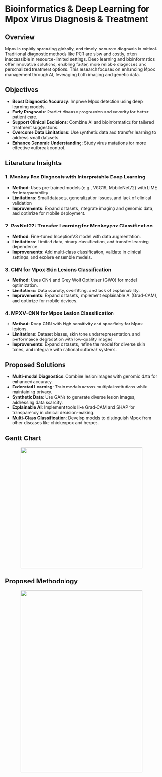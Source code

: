 

# **Bioinformatics & Deep Learning for Mpox Virus Diagnosis & Treatment**

## **Overview**
Mpox is rapidly spreading globally, and timely, accurate diagnosis is critical. Traditional diagnostic methods like PCR are slow and costly, often inaccessible in resource-limited settings. Deep learning and bioinformatics offer innovative solutions, enabling faster, more reliable diagnoses and personalized treatment options. This research focuses on enhancing Mpox management through AI, leveraging both imaging and genetic data.

## **Objectives**
- **Boost Diagnostic Accuracy**: Improve Mpox detection using deep learning models.
- **Early Prognosis**: Predict disease progression and severity for better patient care.
- **Support Clinical Decisions**: Combine AI and bioinformatics for tailored treatment suggestions.
- **Overcome Data Limitations**: Use synthetic data and transfer learning to address small datasets.
- **Enhance Genomic Understanding**: Study virus mutations for more effective outbreak control.

## **Literature Insights**

### **1. Monkey Pox Diagnosis with Interpretable Deep Learning**
- **Method**: Uses pre-trained models (e.g., VGG19, MobileNetV2) with LIME for interpretability.
- **Limitations**: Small datasets, generalization issues, and lack of clinical validation.
- **Improvements**: Expand datasets, integrate imaging and genomic data, and optimize for mobile deployment.

### **2. PoxNet22: Transfer Learning for Monkeypox Classification**
- **Method**: Fine-tuned InceptionV3 model with data augmentation.
- **Limitations**: Limited data, binary classification, and transfer learning dependence.
- **Improvements**: Add multi-class classification, validate in clinical settings, and explore ensemble models.

### **3. CNN for Mpox Skin Lesions Classification**
- **Method**: Uses CNN and Grey Wolf Optimizer (GWO) for model optimization.
- **Limitations**: Data scarcity, overfitting, and lack of explainability.
- **Improvements**: Expand datasets, implement explainable AI (Grad-CAM), and optimize for mobile devices.

### **4. MPXV-CNN for Mpox Lesion Classification**
- **Method**: Deep CNN with high sensitivity and specificity for Mpox lesions.
- **Limitations**: Dataset biases, skin tone underrepresentation, and performance degradation with low-quality images.
- **Improvements**: Expand datasets, refine the model for diverse skin tones, and integrate with national outbreak systems.

## **Proposed Solutions**
- **Multi-modal Diagnostics**: Combine lesion images with genomic data for enhanced accuracy.
- **Federated Learning**: Train models across multiple institutions while maintaining privacy.
- **Synthetic Data**: Use GANs to generate diverse lesion images, addressing data scarcity.
- **Explainable AI**: Implement tools like Grad-CAM and SHAP for transparency in clinical decision-making.
- **Multi-Class Classification**: Develop models to distinguish Mpox from other diseases like chickenpox and herpes.

## **Gantt Chart** 
<div align="center"> 
<img src="https://github.com/animshamura/Human-Mpox-Detection-and-Cure/blob/main/Diagrams/gantt.jpg" width="400" height="400"/> 
</div>

## **Proposed Methodology** 
<div align="center"> 
<img src="https://github.com/animshamura/Human-Mpox-Detection-and-Cure/blob/main/Diagrams/method.png" width="400" height="600"/> 
</div>

